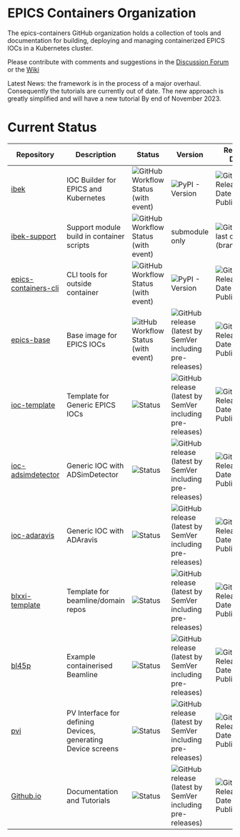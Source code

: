 # EPICS Containers Organization

The epics-containers GitHub organization holds a collection of tools and documentation for building, deploying and managing containerized EPICS IOCs in a Kubernetes cluster.

Please contribute with comments and suggestions in the [Discussion Forum](https://github.com/epics-containers/epics-containers.github.io/discussions)
or the [Wiki](https://github.com/epics-containers/epics-containers.github.io/wiki)

Latest News: the framework is in the process of a major overhaul. Consequently
the tutorials are currently out of date. The new approach is greatly simplified
and will have a new tutorial By end of November 2023.

# Current Status
| Repository | Description | Status | Version | Release Date |
|------------|-------------|--------|---------|--------------|
|[ibek](https://github.com/epics-containers/ibek)| IOC Builder for EPICS and Kubernetes|![GitHub Workflow Status (with event)](https://img.shields.io/github/actions/workflow/status/epics-containers/ibek/code.yml)|![PyPI - Version](https://img.shields.io/pypi/v/ibek)|![GitHub Release Date - Published_At](https://img.shields.io/github/release-date/epics-containers/ibek)
|[ibek-support](https://github.com/epics-containers/ibek-support)|Support module build in container scripts|![GitHub Workflow Status (with event)](https://img.shields.io/github/actions/workflow/status/epics-containers/ibek-support/buiild.yml?style=plastic)|submodule only|![GitHub last commit (branch)](https://img.shields.io/github/last-commit/epics-containers/ibek-support/main)
|[epics-containers-cli](https://github.com/epics-containers/epics-containers-cli)| CLI tools for outside container| ![GitHub Workflow Status (with event)](https://img.shields.io/github/actions/workflow/status/epics-containers/epics-containers-cli/code.yml)|![PyPI - Version](https://img.shields.io/pypi/v/epics-containers-cli)|![GitHub Release Date - Published_At](https://img.shields.io/github/release-date/epics-containers/epics-containers-cli)
|[epics-base](https://github.com/epics-containers/epics-base)| Base image for EPICS IOCs|![itHub Workflow Status (with event)](https://img.shields.io/github/actions/workflow/status/epics-containers/epics-base/buiild.yml)|![GitHub release (latest by SemVer including pre-releases)](https://img.shields.io/github/release/epics-containers/epics-base/all?include_prereleases)|![GitHub Release Date - Published_At](https://img.shields.io/github/release-date/epics-containers/epics-base)
|[ioc-template](https://github.com/epics-containers/ioc-template)| Template for Generic EPICS IOCs|![Status](https://img.shields.io/github/actions/workflow/status/epics-containers/ioc-template/buiild.yml)|![GitHub release (latest by SemVer including pre-releases)](https://img.shields.io/github/release/epics-containers/ioc-template/all?include_prereleases)|![GitHub Release Date - Published_At](https://img.shields.io/github/release-date/epics-containers/ioc-template)
|[ioc-adsimdetector](https://github.com/epics-containers/ioc-adsimdetector)| Generic IOC with ADSimDetector|![Status](https://img.shields.io/github/actions/workflow/status/epics-containers/ioc-adsimdetector/buiild.yml)|![GitHub release (latest by SemVer including pre-releases)](https://img.shields.io/github/release/epics-containers/ioc-adsimdetector/all?include_prereleases)|![GitHub Release Date - Published_At](https://img.shields.io/github/release-date/epics-containers/ioc-adsimdetector)
|[ioc-adaravis](https://github.com/epics-containers/ioc-adaravis)| Generic IOC with ADAravis|![Status](https://img.shields.io/github/actions/workflow/status/epics-containers/ioc-adaravis/buiild.yml)|![GitHub release (latest by SemVer including pre-releases)](https://img.shields.io/github/release/epics-containers/ioc-adaravis/all?include_prereleases)|![GitHub Release Date - Published_At](https://img.shields.io/github/release-date/epics-containers/ioc-adaravis)
|[blxxi-template](https://github.com/epics-containers/blxxi-template)| Template for beamline/domain repos|![Status](https://img.shields.io/github/actions/workflow/status/epics-containers/blxxi-template/build.yml)|![GitHub release (latest by SemVer including pre-releases)](https://img.shields.io/github/release/epics-containers/blxxi-template/all?include_prereleases)|![GitHub Release Date - Published_At](https://img.shields.io/github/release-date/epics-containers/blxxi-template)
|[bl45p](https://github.com/epics-containers/bl45p)| Example containerised Beamline|![Status](https://img.shields.io/github/actions/workflow/status/epics-containers/bl45p/verify.yml)|![GitHub release (latest by SemVer including pre-releases)](https://img.shields.io/github/release/epics-containers/bl45p/all?include_prereleases)|![GitHub Release Date - Published_At](https://img.shields.io/github/release-date/epics-containers/bl45p)
|[pvi](https://github.com/epics-containers/pvi)| PV Interface for defining Devices, generating Device screens  |![Status](https://img.shields.io/github/actions/workflow/status/epics-containers/pvi/code.yml)|![GitHub release (latest by SemVer including pre-releases)](https://img.shields.io/github/release/epics-containers/pvi/all?include_prereleases)|![GitHub Release Date - Published_At](https://img.shields.io/github/release-date/epics-containers/pvi)
|[Github.io](https://github.com/epics-containers/epics-containers-github.io)| Documentation and Tutorials |![Status](https://img.shields.io/github/actions/workflow/status/epics-containers/epics-containers.github.io/docs.yml)|![GitHub release (latest by SemVer including pre-releases)](https://img.shields.io/github/release/epics-containers/epics-containers.github.io/all?include_prereleases)|![GitHub Release Date - Published_At](https://img.shields.io/github/release-date/epics-containers/epics-containers.github.io)


